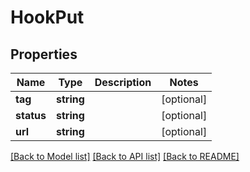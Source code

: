 # HookPut

## Properties
Name | Type | Description | Notes
------------ | ------------- | ------------- | -------------
**tag** | **string** |  | [optional] 
**status** | **string** |  | [optional] 
**url** | **string** |  | [optional] 

[[Back to Model list]](../README.md#documentation-for-models) [[Back to API list]](../README.md#documentation-for-api-endpoints) [[Back to README]](../README.md)


